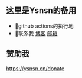 ## 这里是Ysnsn的备用

- 🦐github actions的执行地
- 👗联系我 [博客](https://ysnsn.cn) [邮箱](wyang0558@gmail.com)

## 赞助我
https://ysnsn.cn/donate
